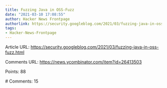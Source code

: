 ```yaml
---
title: Fuzzing Java in OSS-Fuzz
date: "2021-03-10 17:08:55"
author: Hacker News Frontpage
authorlink: https://security.googleblog.com/2021/03/fuzzing-java-in-oss-fuzz.html
tags:
- Hacker-News-Frontpage
---
```


<p>Article URL: <a href="https://security.googleblog.com/2021/03/fuzzing-java-in-oss-fuzz.html">https://security.googleblog.com/2021/03/fuzzing-java-in-oss-fuzz.html</a></p>
<p>Comments URL: <a href="https://news.ycombinator.com/item?id=26413503">https://news.ycombinator.com/item?id=26413503</a></p>
<p>Points: 88</p>
<p># Comments: 15</p>

